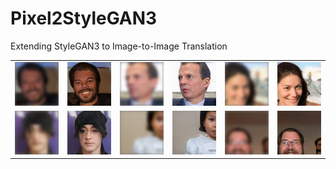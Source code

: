 # Pixel2StyleGAN3  

Extending StyleGAN3 to Image-to-Image Translation

<table> 
  <tr>
    <td> <img src='./docs/demo_imgs/1_cond.png'></td>
    <td> <img src='./docs/demo_imgs/1_gen.png'></td>
    <td> <img src='./docs/demo_imgs/2_cond.png'></td>
    <td> <img src='./docs/demo_imgs/2_gen.png'></td>
    <td> <img src='./docs/demo_imgs/3_cond.png'></td>
    <td> <img src='./docs/demo_imgs/3_gen.png'></td>
  </tr>
  <tr>
    <td> <img src='./docs/demo_imgs/4_cond.png'></td>
    <td> <img src='./docs/demo_imgs/4_gen.png'></td>
    <td> <img src='./docs/demo_imgs/5_cond.png'></td>
    <td> <img src='./docs/demo_imgs/5_gen.png'></td>
    <td> <img src='./docs/demo_imgs/6_cond.png'></td>
    <td> <img src='./docs/demo_imgs/6_gen.png'></td>
  </tr>
</table>  
